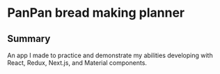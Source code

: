 # PanPan bread making planner

## Summary
An app I made to practice and demonstrate my abilities developing with React, Redux, Next.js, and Material components.
